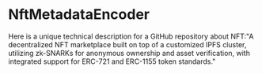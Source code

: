# NftMetadataEncoder
Here is a unique technical description for a GitHub repository about NFT:"A decentralized NFT marketplace built on top of a customized IPFS cluster, utilizing zk-SNARKs for anonymous ownership and asset verification, with integrated support for ERC-721 and ERC-1155 token standards."
